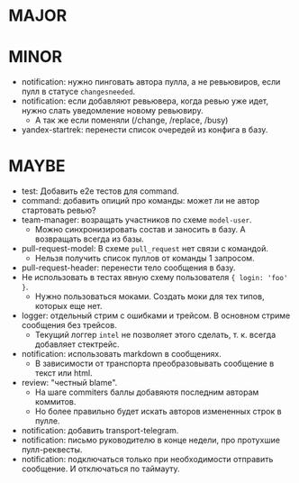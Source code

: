 # MAJOR

# MINOR
* notification: нужно пинговать автора пулла, а не ревьювиров, если пулл в статусе `changesneeded`.
* notification: если добавляют ревьювера, когда ревью уже идет, нужно слать уведомление новому ревьювиру.
  * А так же если поменяли (/change, /replace, /busy)
* yandex-startrek: перенести список очередей из конфига в базу.

# MAYBE
* test: Добавить e2e тестов для command.
* command: добавить опиций про команды: может ли не автор стартовать ревью?
* team-manager: возращать участников по схеме `model-user`.
  * Можно синхронизировать состав и заносить в базу. А возвращать всегда из базы.
* pull-request-model: В схеме `pull_request` нет связи с командой.
  * Нельзя получить список пуллов от команды 1 запросом.
* pull-request-header: перенести тело сообщения в базу.
* Не использовать в тестах явную схему пользователя `{ login: 'foo' }`.
  * Нужно пользоваться моками. Создать моки для тех типов, которых еще нет.
* logger: отдельный стрим с ошибками и трейсом. В основном стриме сообщения без трейсов.
  * Текущий логгер `intel` не позволяет этого сделать, т. к. всегда добавляет стектрейс.
* notification: использовать markdown в сообщениях.
  * В зависимости от транспорта преобразовывать сообщение в текст или html.
* review: "честный blame".
  * На шаге commiters баллы добавяютя последним авторам коммитов.
  * Но более правильно будет искать авторов измененных строк в пулле.
* notification: добавить transport-telegram.
* notification: письмо руководителю в конце недели, про протухшие пулл-реквесты.
* notification: подключаться только при необходимости отправить сообщение. И отключаться по таймауту.
